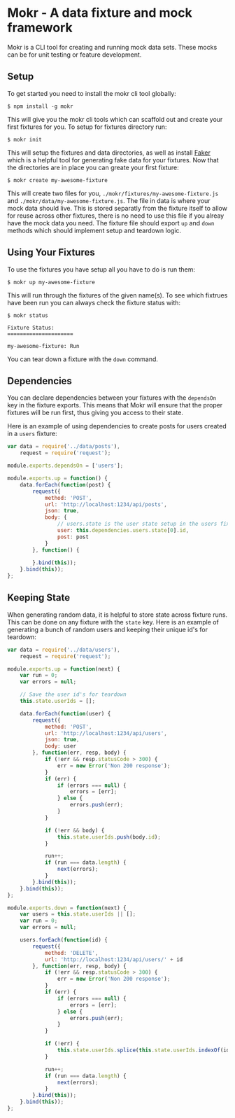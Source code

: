 # Mokr - A data fixture and mock framework

Mokr is a CLI tool for creating and running mock data sets.  These mocks can be for unit testing or feature development.

## Setup

To get started you need to install the mokr cli tool globally:

```
$ npm install -g mokr
```

This will give you the mokr cli tools which can scaffold out and create your first fixtures for you. To setup for fixtures directory run:

```
$ mokr init
```

This will setup the fixtures and data directories, as well as install [Faker](https://github.com/Marak/faker.js) which is a helpful tool for generating fake data for your fixtures.  Now that the directories are in place you can greate your first fixture:

```
$ mokr create my-awesome-fixture
```

This will create two files for you, `./mokr/fixtures/my-awesome-fixture.js` and `./mokr/data/my-awesome-fixture.js`.  The file in data is where your mock data should live.  This is stored separatly from the fixture itself to allow for reuse across other fixtures, there is no need to use this file if you alreay have the mock data you need.  The fixture file should export `up` and `down` methods which should implement setup and teardown logic.

## Using Your Fixtures

To use the fixtures you have setup all you have to do is run them:

```
$ mokr up my-awesome-fixture
```

This will run through the fixtures of the given name(s).  To see which fixtrues have been run you can always check the fixture status with:

```
$ mokr status

Fixture Status:
=====================

my-awesome-fixture: Run
```

You can tear down a fixture with the `down` command.

## Dependencies

You can declare dependencies between your fixtures with the `dependsOn` key in the fixture exports.  This means that Mokr will ensure that the proper fixtures will be run first, thus giving you access to their state.

Here is an example of using dependencies to create posts for users created in a `users` fixture:

```javascript
var data = require('../data/posts'),
	request = require('request');

module.exports.dependsOn = ['users'];

module.exports.up = function() {
	data.forEach(function(post) {
		request({
			method: 'POST',
			url: 'http://localhost:1234/api/posts',
			json: true,
			body: {
				// users.state is the user state setup in the users fixtures
				user: this.dependencies.users.state[0].id,
				post: post
			}
		}, function() {
			
		}.bind(this));
	}.bind(this));
};

```

## Keeping State

When generating random data, it is helpful to store state across fixture runs.  This can be done on any fixture with the `state` key.  Here is an example of generating a bunch of random users and keeping their unique id's for teardown:

```javascript
var data = require('../data/users'),
	request = require('request');

module.exports.up = function(next) {
	var run = 0;
	var errors = null;

	// Save the user id's for teardown
	this.state.userIds = [];

	data.forEach(function(user) {
		request({
			method: 'POST',
			url: 'http://localhost:1234/api/users',
			json: true,
			body: user
		}, function(err, resp, body) {
			if (!err && resp.statusCode > 300) {
				err = new Error('Non 200 response');
			}
			if (err) {
				if (errors === null) {
					errors = [err];
				} else {
					errors.push(err);
				}
			}

			if (!err && body) {
				this.state.userIds.push(body.id);
			}

			run++;
			if (run === data.length) {
				next(errors);
			}
		}.bind(this));
	}.bind(this));
};

module.exports.down = function(next) {
	var users = this.state.userIds || [];
	var run = 0;
	var errors = null;

	users.forEach(function(id) {
		request({
			method: 'DELETE',
			url: 'http://localhost:1234/api/users/' + id
		}, function(err, resp, body) {
			if (!err && resp.statusCode > 300) {
				err = new Error('Non 200 response');
			}
			if (err) {
				if (errors === null) {
					errors = [err];
				} else {
					errors.push(err);
				}
			}

			if (!err) {
				this.state.userIds.splice(this.state.userIds.indexOf(id), 1);
			}

			run++;
			if (run === data.length) {
				next(errors);
			}
		}.bind(this));
	}.bind(this));
};
```
